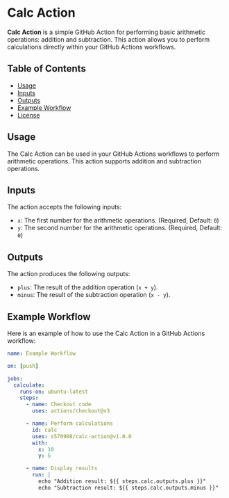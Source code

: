 # Calc Action

**Calc Action** is a simple GitHub Action for performing basic arithmetic operations: addition and subtraction. This action allows you to perform calculations directly within your GitHub Actions workflows.

## Table of Contents

- [Usage](#usage)
- [Inputs](#inputs)
- [Outputs](#outputs)
- [Example Workflow](#example-workflow)
- [License](#license)

## Usage

The Calc Action can be used in your GitHub Actions workflows to perform arithmetic operations. This action supports addition and subtraction operations.

## Inputs

The action accepts the following inputs:

- `x`: The first number for the arithmetic operations. (Required, Default: `0`)
- `y`: The second number for the arithmetic operations. (Required, Default: `0`)

## Outputs

The action produces the following outputs:

- `plus`: The result of the addition operation (`x + y`).
- `minus`: The result of the subtraction operation (`x - y`).

## Example Workflow

Here is an example of how to use the Calc Action in a GitHub Actions workflow:

```yaml
name: Example Workflow

on: [push]

jobs:
  calculate:
    runs-on: ubuntu-latest
    steps:
      - name: Checkout code
        uses: actions/checkout@v3

      - name: Perform calculations
        id: calc
        uses: s570908/calc-action@v1.0.0
        with:
          x: 10
          y: 5

      - name: Display results
        run: |
          echo "Addition result: ${{ steps.calc.outputs.plus }}"
          echo "Subtraction result: ${{ steps.calc.outputs.minus }}"